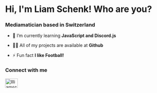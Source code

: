<h1 align="left">Hi, I'm Liam Schenk! Who are you?</h1>
<h3 align="left">Mediamatician based in Switzerland</h3>

- 🌱 I’m currently learning **JavaScript and Discord.js**

- 👨‍💻 All of my projects are available at **Github**

- ⚡ Fun fact **I like Football!**

<h3 align="left">Connect with me</h3>
<p align="left">
<a href="https://instagram.com/llliamschenk" target="blank"><img align="center" src="https://raw.githubusercontent.com/rahuldkjain/github-profile-readme-generator/master/src/images/icons/Social/instagram.svg" alt="llliamschenk" height="30" width="40" /></a>
</p>
